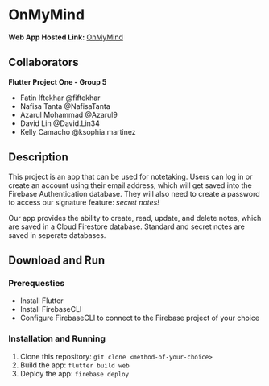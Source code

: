 # OnMyMind

**Web App Hosted Link:** [OnMyMind](https://on-my-mind-acbc7.web.app/#/)

## Collaborators

**Flutter Project One - Group 5**
- Fatin Iftekhar @fiftekhar
- Nafisa Tanta @NafisaTanta
- Azarul Mohammad @Azarul9
- David Lin @David.Lin34
- Kelly Camacho @ksophia.martinez

## Description

This project is an app that can be used for notetaking. Users can log in or create an account using their email address, which will get saved into the Firebase Authentication database. They will also need to create a password to access our signature feature: *secret notes!*

Our app provides the ability to create, read, update, and delete notes, which are saved in a Cloud Firestore database. Standard and secret notes are saved in seperate databases.

## Download and Run

### Prerequesties
- Install Flutter 
- Install FirebaseCLI
- Configure FirebaseCLI to connect to the Firebase project of your choice

### Installation and Running

1. Clone this repository: `git clone <method-of-your-choice>`
2. Build the app: `flutter build web`
3. Deploy the app: `firebase deploy`